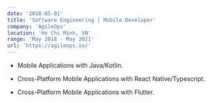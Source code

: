 ```yaml
---
date: '2018-05-01'
title: 'Software Engineering | Mobile Developer'
company: 'AgileOps'
location: 'Ho Chi Minh, VN'
range: 'May 2018 - May 2021'
url: 'https://agileops.io/'
---
```


- Mobile Applications with Java/Kotlin.

- Cross-Platform Mobile Applications with React Native/Typescript.

- Cross-Platform Mobile Applications with Flutter.